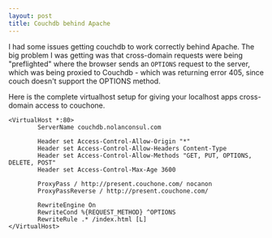 ```yaml
---
layout: post
title: Couchdb behind Apache
---
```


I had some issues getting couchdb to work correctly behind Apache. The big problem I was getting was that cross-domain requests were being "preflighted" where the browser sends an `OPTIONS` request to the server, which was being proxied to Couchdb - which was returning error 405, since couch doesn't support the OPTIONS method.

Here is the complete virtualhost setup for giving your localhost apps cross-domain access to couchone.

    <VirtualHost *:80>
            ServerName couchdb.nolanconsul.com

            Header set Access-Control-Allow-Origin "*"
            Header set Access-Control-Allow-Headers Content-Type
            Header set Access-Control-Allow-Methods "GET, PUT, OPTIONS, DELETE, POST"
            Header set Access-Control-Max-Age 3600

            ProxyPass / http://present.couchone.com/ nocanon
            ProxyPassReverse / http://present.couchone.com/

            RewriteEngine On
            RewriteCond %{REQUEST_METHOD} ^OPTIONS
            RewriteRule .* /index.html [L]
    </VirtualHost>

